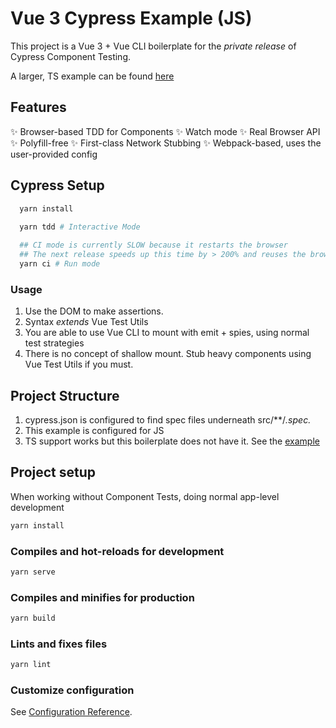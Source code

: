 # Vue 3 Cypress Example (JS)
This project is a Vue 3 + Vue CLI boilerplate for the _private release_ of Cypress Component Testing.

A larger, TS example can be found [here](https://github.com/elevatebart/calc)

## Features
✨ Browser-based TDD for Components
✨ Watch mode
✨ Real Browser API
✨ Polyfill-free
✨ First-class Network Stubbing
✨ Webpack-based, uses the user-provided config

## Cypress Setup
```sh
  yarn install
  
  yarn tdd # Interactive Mode

  ## CI mode is currently SLOW because it restarts the browser
  ## The next release speeds up this time by > 200% and reuses the browser instance
  yarn ci # Run mode
```

### Usage
1. Use the DOM to make assertions.
2. Syntax _extends_ Vue Test Utils
3. You are able to use Vue CLI to mount with emit + spies, using normal test strategies
4. There is no concept of shallow mount. Stub heavy components using Vue Test Utils if you must.

## Project Structure
1. cypress.json is configured to find spec files underneath src/**/*.spec.*
2. This example is configured for JS
  1. TS support works but this boilerplate does not have it. See the [example](https://github.com/elevatebart/calc)

## Project setup
When working without Component Tests, doing normal app-level development

```sh
yarn install
```

### Compiles and hot-reloads for development
```sh
yarn serve
```

### Compiles and minifies for production
```sh
yarn build
```

### Lints and fixes files
```sh
yarn lint
```

### Customize configuration
See [Configuration Reference](https://cli.vuejs.org/config/).
